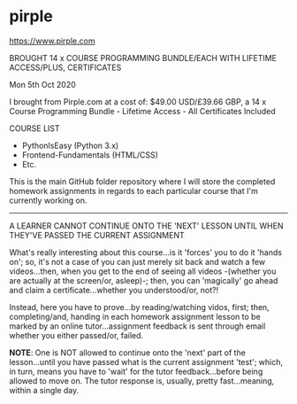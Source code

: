 # pirple

https://www.pirple.com

BROUGHT 14 x COURSE PROGRAMMING BUNDLE/EACH WITH LIFETIME ACCESS/PLUS, CERTIFICATES

Mon 5th Oct 2020  

I brought from Pirple.com at a cost of: $49.00 USD/£39.66 GBP, a 14 x Course Programming Bundle - Lifetime Access - All Certificates Included

COURSE LIST

- PythonIsEasy (Python 3.x)
- Frontend-Fundamentals (HTML/CSS)
- Etc.

This is the main GitHub folder repository where I will store the completed homework assignments in regards to each particular course that I'm currently working on.

-----

A LEARNER CANNOT CONTINUE ONTO THE 'NEXT' LESSON UNTIL WHEN THEY'VE PASSED THE CURRENT ASSIGNMENT

What's really interesting about this course...is it 'forces' you to do it 'hands on'; so, it's not a case of you can just merely sit back and watch a few videos...then, when you get to the end of seeing all videos -(whether you are actually at the screen/or, asleep)-; then, you can 'magically' go ahead and claim a certificate...whether you understood/or, not?!

Instead, here you have to prove...by reading/watching vidos, first; then, completing/and, handing in each homework assignment lesson to be marked by an online tutor...assignment feedback is sent through email whether you either passed/or, failed.

**NOTE**: One is NOT allowed to continue onto the 'next' part of the lesson...until you have passed what is the current assignment 'test'; which, in turn, means you have to 'wait' for the tutor feedback...before being allowed to move on. The tutor response is, usually, pretty fast...meaning, within a single day.
